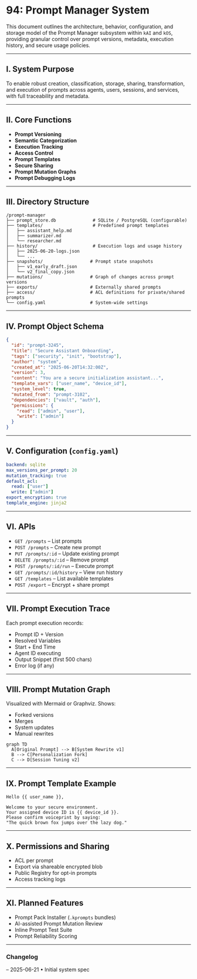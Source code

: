 # 94: Prompt Manager System

This document outlines the architecture, behavior, configuration, and storage model of the Prompt Manager subsystem within `kAI` and `kOS`, providing granular control over prompt versions, metadata, execution history, and secure usage policies.

---

## I. System Purpose

To enable robust creation, classification, storage, sharing, transformation, and execution of prompts across agents, users, sessions, and services, with full traceability and metadata.

---

## II. Core Functions

- **Prompt Versioning**
- **Semantic Categorization**
- **Execution Tracking**
- **Access Control**
- **Prompt Templates**
- **Secure Sharing**
- **Prompt Mutation Graphs**
- **Prompt Debugging Logs**

---

## III. Directory Structure

```text
/prompt-manager
├── prompt_store.db              # SQLite / PostgreSQL (configurable)
├── templates/                   # Predefined prompt templates
│   ├── assistant_help.md
│   ├── summarizer.md
│   └── researcher.md
├── history/                     # Execution logs and usage history
│   ├── 2025-06-20-logs.json
│   └── ...
├── snapshots/                  # Prompt state snapshots
│   ├── v1_early_draft.json
│   └── v2_final_copy.json
├── mutations/                  # Graph of changes across prompt versions
├── exports/                    # Externally shared prompts
├── access/                     # ACL definitions for private/shared prompts
└── config.yaml                 # System-wide settings
```

---

## IV. Prompt Object Schema

```json
{
  "id": "prompt-3245",
  "title": "Secure Assistant Onboarding",
  "tags": ["security", "init", "bootstrap"],
  "author": "system",
  "created_at": "2025-06-20T14:32:00Z",
  "version": 3,
  "content": "You are a secure initialization assistant...",
  "template_vars": ["user_name", "device_id"],
  "system_level": true,
  "mutated_from": "prompt-3102",
  "dependencies": ["vault", "auth"],
  "permissions": {
    "read": ["admin", "user"],
    "write": ["admin"]
  }
}
```

---

## V. Configuration (`config.yaml`)

```yaml
backend: sqlite
max_versions_per_prompt: 20
mutation_tracking: true
default_acl:
  read: ["user"]
  write: ["admin"]
export_encryption: true
template_engine: jinja2
```

---

## VI. APIs

- `GET /prompts` – List prompts
- `POST /prompts` – Create new prompt
- `PUT /prompts/:id` – Update existing prompt
- `DELETE /prompts/:id` – Remove prompt
- `POST /prompts/:id/run` – Execute prompt
- `GET /prompts/:id/history` – View run history
- `GET /templates` – List available templates
- `POST /export` – Encrypt + share prompt

---

## VII. Prompt Execution Trace

Each prompt execution records:

- Prompt ID + Version
- Resolved Variables
- Start + End Time
- Agent ID executing
- Output Snippet (first 500 chars)
- Error log (if any)

---

## VIII. Prompt Mutation Graph

Visualized with Mermaid or Graphviz. Shows:

- Forked versions
- Merges
- System updates
- Manual rewrites

```mermaid
graph TD
  A[Original Prompt] --> B[System Rewrite v1]
  B --> C[Personalization Fork]
  C --> D[Session Tuning v2]
```

---

## IX. Prompt Template Example

```jinja2
Hello {{ user_name }},

Welcome to your secure environment.
Your assigned device ID is {{ device_id }}.
Please confirm voiceprint by saying:
"The quick brown fox jumps over the lazy dog."
```

---

## X. Permissions and Sharing

- ACL per prompt
- Export via shareable encrypted blob
- Public Registry for opt-in prompts
- Access tracking logs

---

## XI. Planned Features

- Prompt Pack Installer (`.kprompts` bundles)
- AI-assisted Prompt Mutation Review
- Inline Prompt Test Suite
- Prompt Reliability Scoring

---

### Changelog

– 2025-06-21 • Initial system spec


